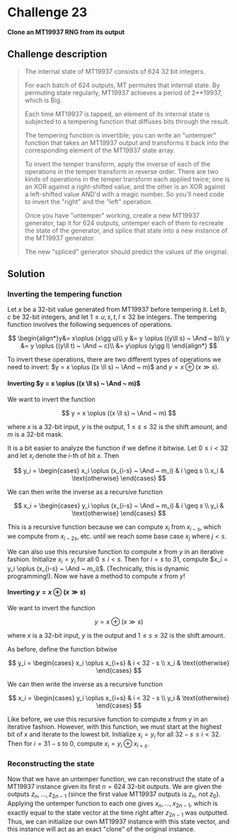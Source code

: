 # Challenge 23

**Clone an MT19937 RNG from its output**

## Challenge description

> The internal state of MT19937 consists of 624 32 bit integers.
> 
> For each batch of 624 outputs, MT permutes that internal state. By permuting state regularly, MT19937 achieves a period of 2**19937, which is Big.
> 
> Each time MT19937 is tapped, an element of its internal state is subjected to a tempering function that diffuses bits through the result.
> 
> The tempering function is invertible; you can write an "untemper" function that takes an MT19937 output and transforms it back into the corresponding element of the MT19937 state array.
> 
> To invert the temper transform, apply the inverse of each of the operations in the temper transform in reverse order. There are two kinds of operations in the temper transform each applied twice; one is an XOR against a right-shifted value, and the other is an XOR against a left-shifted value AND'd with a magic number. So you'll need code to invert the "right" and the "left" operation.
> 
> Once you have "untemper" working, create a new MT19937 generator, tap it for 624 outputs, untemper each of them to recreate the state of the generator, and splice that state into a new instance of the MT19937 generator.
> 
> The new "spliced" generator should predict the values of the original.

## Solution

### Inverting the tempering function

Let $x$ be a 32-bit value generated from MT19937 before tempering it. Let $b,c$ be 32-bit integers, and let $1 \leq u,s,t,l \leq 32$ be integers.
The tempering function involves the following sequences of operations.

$$
\begin{align*}y&= x\oplus (x\gg u)\\
y &= y \oplus ((y\ll s) ~ \And ~ b)\\
y &= y \oplus ((y\ll t) ~ \And ~ c)\\
&= y\oplus (y\gg l)
\end{align*}
$$

To invert these operations, there are two different types of operations we need to invert: $y = x \oplus ((x \ll s) ~ \And ~ m)$ and $y = x \oplus (x \gg s)$.

#### Inverting $y = x \oplus ((x \ll s) ~ \And ~ m)$

We want to invert the function

$$
y = x \oplus ((x \ll s) ~ \And ~ m)
$$

where $x$ is a 32-bit input, $y$ is the output, $1 \leq s \leq 32$ is the shift amount, and $m$ is a 32-bit mask.

It is a bit easier to analyze the function if we define it bitwise. Let $0 \leq i < 32$ and let $x_i$ denote the $i$-th of bit $x$. Then

$$
y_i = 
\begin{cases}
x_i \oplus (x_{i-s} ~ \And ~ m_i) & i \geq s \\
x_i & \text{otherwise}
\end{cases}
$$

We can then write the inverse as a recursive function

$$
x_i = 
\begin{cases}
y_i \oplus (x_{i-s} ~ \And ~ m_i) & i \geq s \\
y_i & \text{otherwise}
\end{cases}
$$

This is a recursive function because we can compute $x_i$ from $x_{i-s}$, which we compute from $x_{i-2s}$, etc. until we reach some base case $x_j$ where $j < s$.

We can also use this recursive function to compute $x$ from $y$ in an iterative fashion. Initialize $x_i = y_i$ for all $0 \leq i < s$. Then for $i = s$ to $31$, compute $x_i = y_i \oplus (x_{i-s} ~ \And ~ m_i)$. (Technically, this is dynamic programming!). Now we have a method to compute $x$ from $y$!

#### Inverting $y = x \oplus (x \gg s)$

We want to invert the function

$$
y = x \oplus (x \gg s)
$$

where $x$ is a 32-bit input, $y$ is the output and $1 \leq s \leq 32$ is the shift amount.

As before, define the function bitwise

$$
y_i = 
\begin{cases}
x_i \oplus x_{i+s} & i < 32 - s \\
x_i & \text{otherwise}
\end{cases}
$$

We can then write the inverse as a recursive function

$$
x_i = 
\begin{cases}
y_i \oplus x_{i+s} & i < 32 - s \\
y_i & \text{otherwise}
\end{cases}
$$

Like before, we use this recursive function to compute $x$ from $y$ in an iterative fashion. However, with this function, we must start at the highest bit of $x$ and iterate to the lowest bit. Initialize $x_i = y_i$ for all $32 - s \leq i < 32$. Then for $i = 31 - s$ to $0$, compute $x_i = y_i \oplus x_{i+s}$.

### Reconstructing the state

Now that we have an untemper function, we can reconstruct the state of a MT19937 instance given its first $n = 624$ 32-bit outputs. We are given the outputs $z_n, \ldots, z_{2n-1}$ (since the first value MT19937 outputs is $z_n$, not $z_0$). Applying the untemper function to each one gives $x_n, \ldots, x_{2n-1}$, which is exactly equal to the state vector at the time right after $z_{2n-1}$ was outputted. Thus, we can initialize our own MT19937 instance with this state vector, and this instance will act as an exact "clone" of the original instance.

